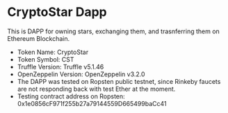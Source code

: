 # CryptoStar Dapp

This is DAPP for owning stars, exchanging them, and trasnferring them on Ethereum Blockchain.
* Token Name: CryptoStar
* Token Symbol: CST  
* Truffle Version: Truffle v5.1.46
* OpenZeppelin Version: OpenZeppelin v3.2.0
* The DAPP was tested on Ropsten public testnet, since Rinkeby faucets are not responding back with test Ether at the moment.
* Testing contract address on Ropsten: 0x1e0856cF971f255b27a79144559D665499baCc41
